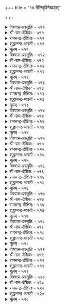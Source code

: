 +++
title = "१४ तॆरिन्दुविनैयाडल्"

+++

<details><summary>विश्वास-प्रस्तुतिः - ५११</summary>

नन्मैयुम् तीमैयुम् नाडि नलम्बुरिन्द  
तन्मैयान् आळप् पडुम्।       ५११
</details>

<details><summary>श्री-राम-देशिकः - ५११</summary>

शुभाशुभे परामृश्य शुभकार्यैककारिणम् ।  
पुरुषं योजयेत् कार्ये निर्भयं पृथिवीपतिः ॥ ५११॥
</details>

<details><summary>रामचन्द्र-दीक्षितः - ५११</summary>

511\. naṉmaiyum tīmaiyum nāṭi, nalam purinta  
taṉmaiyāṉ āḷappaṭum.

511\. After examining the good and the bad, cling to the good.  
</details>

<details><summary>शुद्धानन्द-भारती - ५११</summary>

1\. நன்மையும் தீமையும் நாடி நலம்புரிந்த  
தன்மையான் ஆளப் படும்.  
Employ the wise who will discern  
The good and bad and do good turn.        511  
</details>

<details><summary>मूलम् - ५११</summary>

नन्मैयुम् तीमैयुम् नाडि नलम्बुरिन्द  
तन्मैयान् आळप् पडुम्।       ५११
</details>

<details><summary>विश्वास-प्रस्तुतिः - ५१२</summary>

वारि पॆरुक्कि वळम्बडुत्तु उट्रवै  
आराय्वान् सॆय्ग विनै।       ५१२
</details>

<details><summary>श्री-राम-देशिकः - ५१२</summary>

आयमार्ग परामृश्य धनं सम्पाद्य भूरिशः ।  
तद्रक्षको विना विघ्नं राजकार्ये नियुज्यताम् ॥ ५१२॥
</details>

<details><summary>रामचन्द्र-दीक्षितः - ५१२</summary>

512\. vāri perukki, vaḷam paṭuttu, uṟṟavai  
ārāyvāṉ ceyka viṉai!.

512\. He who taps all productive sources and guards against losses is the true servant.  
</details>

<details><summary>शुद्धानन्द-भारती - ५१२</summary>

2\. வாரி பெருக்கி வளம்படுத்து உற்றவை  
ஆராய்வான் செய்க வினை  
Let him act who resource swells;  
Fosters wealth and prevents ills.        512  
</details>

<details><summary>मूलम् - ५१२</summary>

वारि पॆरुक्कि वळम्बडुत्तु उट्रवै  
आराय्वान् सॆय्ग विनै।       ५१२
</details>

<details><summary>विश्वास-प्रस्तुतिः - ५१३</summary>

अन्बऱिवु तेट्रम् अवाविन्मै इन्नान्गुम्  
नन्गुडैयान् कट्टे तॆळिवु।       ५१३
</details>

<details><summary>श्री-राम-देशिकः - ५१३</summary>

ज्ञानं प्रीतिरकालुष्यं निराशा धनसञ्चये ।  
गुणैरेतैः समायुक्तो राजकार्ये नियोज्यताम् ॥ ५१३॥
</details>

<details><summary>रामचन्द्र-दीक्षितः - ५१३</summary>

513\. aṉpu, aṟivu, tēṟṟam, avā iṉmai, in nāṉkum  
naṉku uṭaiyāṉkaṭṭē teḷivu.

513\. Choose men, who are endowed with love, wisdom, clever vision and freedom from covetousness.  
</details>

<details><summary>शुद्धानन्द-भारती - ५१३</summary>

3\. அன்பறிவு தேற்றம் அவாவின்மை இந்நான்கும்  
நன்குடையான் கட்டே தெளிவு  
Trust him in whom these four you see:  
Love, wit, non-craving, clarity.        513  
</details>

<details><summary>मूलम् - ५१३</summary>

अन्बऱिवु तेट्रम् अवाविन्मै इन्नान्गुम्  
नन्गुडैयान् कट्टे तॆळिवु।       ५१३
</details>

<details><summary>विश्वास-प्रस्तुतिः - ५१४</summary>

ऎनैवगैयान् तेऱियक् कण्णुम् विनैवगैयान्  
वेऱागुम् मान्दर् पलर्।       ५१४
</details>

<details><summary>श्री-राम-देशिकः - ५१४</summary>

जिता गुणपरीक्षायां ततः स्थाने नियन्त्रिताः ।  
अन्ते केचित् स्थानदोषात् जायन्ते दुष्टबुद्धयः ॥ ५१४॥
</details>

<details><summary>रामचन्द्र-दीक्षितः - ५१४</summary>

514\. eṉai vakaiyāṉ tēṟiyakkaṇṇum, viṉai vakaiyāṉ  
vēṟākum māntar palar.

514\. Position corrupts even the men of our own deliberate choice.  
</details>

<details><summary>शुद्धानन्द-भारती - ५१४</summary>

4\. எனைவகையான் தேறியக் கண்ணும் வினைவகையான்  
வேறாகும் மாந்தர் பலர்  
Though tried and found fit, yet we see  
Many differ before duty.        514  
</details>

<details><summary>मूलम् - ५१४</summary>

ऎनैवगैयान् तेऱियक् कण्णुम् विनैवगैयान्  
वेऱागुम् मान्दर् पलर्।       ५१४
</details>

<details><summary>विश्वास-प्रस्तुतिः - ५१५</summary>

अऱिन्दाट्रिच् चॆय्गिऱ्पाऱ्कु अल्लाल् विनैदान्  
सिऱन्दानॆण्ड्रु एवऱ्पाऱ्ऱण्ड्रु।       ५१५
</details>

<details><summary>श्री-राम-देशिकः - ५१५</summary>

बुध्वोपायं विघ्नराशिमपोह्य कृतिसाधने ।  
समर्थमन्तरा नान्यं राजकार्ये निवेशयेत् ॥ ५१५॥
</details>

<details><summary>रामचन्द्र-दीक्षितः - ५१५</summary>

515\. aṟintu, āṟṟi, ceykiṟpāṟku allāl, viṉaitāṉ  
ciṟantāṉ eṉṟu ēvaṟpāṟṟu aṉṟu.

515\. Let worth prevail. Let not blind affection dictate the choice of men.  
</details>

<details><summary>शुद्धानन्द-भारती - ५१५</summary>

5\. அறிந்தாற்றிச் செய்கிற்பாற்கு அல்லால் வினைதான்  
சிறந்தானென்று ஏவற்பாற் றன்று.  
Wise able men with power invest  
Not by fondness but by hard test.        515  
</details>

<details><summary>मूलम् - ५१५</summary>

अऱिन्दाट्रिच् चॆय्गिऱ्पाऱ्कु अल्लाल् विनैदान्  
सिऱन्दानॆण्ड्रु एवऱ्पाऱ्ऱण्ड्रु।       ५१५
</details>

<details><summary>विश्वास-प्रस्तुतिः - ५१६</summary>

सॆय्वानै नाडि विनैनाडिक् कालत्तोडु  
ऎय्द उणर्न्दु सॆयल्।       ५१६
</details>

<details><summary>श्री-राम-देशिकः - ५१६</summary>

कर्तुर्गुणं क्रियातत्त्वं कालस्याप्यनुकूलताम् ।  
सम्यग्विज्ञाय कार्येषु नरो योज्यो नराधिपैः ॥ ५१६॥
</details>

<details><summary>रामचन्द्र-दीक्षितः - ५१६</summary>

516\. ceyvāṉai nāṭi, viṉai nāṭi, kālattōṭu  
eyta uṇarntu, ceyal!.

516\. The thing to be done, the proper person for it and the appropriate time for doing it, must all be duly weighed.  
</details>

<details><summary>शुद्धानन्द-भारती - ५१६</summary>

6\. செய்வானை நாடி வினைநாடிக் காலத்தோடு  
எய்த உணர்ந்து செயல்  
Discern the agent and the deed  
And just in proper time proceed.        516  
</details>

<details><summary>मूलम् - ५१६</summary>

सॆय्वानै नाडि विनैनाडिक् कालत्तोडु  
ऎय्द उणर्न्दु सॆयल्।       ५१६
</details>

<details><summary>विश्वास-प्रस्तुतिः - ५१७</summary>

इदनै इदनाल् इवन्मुडिक्कुम् ऎण्ड्राय्न्दु  
अदनै अवन्गण् विडल्।       ५१७
</details>

<details><summary>श्री-राम-देशिकः - ५१७</summary>

अनेन हेतुना कार्यमेतत् कर्तुमयं क्षमः ।  
इत्थमालोच्य तत्कार्ये स एव प्रेर्यतां नृपैः ॥ ५१७॥
</details>

<details><summary>रामचन्द्र-दीक्षितः - ५१७</summary>

517\. 'itaṉai, itaṉāl, ivaṉ muṭikkum' eṉṟu āyntu,  
ataṉai avaṉkaṇ viṭal!.

517\. Let the king be first convinced of the competency of a person; then he shall allow him to move freely in the sphere of his appointed task.  
</details>

<details><summary>शुद्धानन्द-भारती - ५१७</summary>

7\. இதனை இதனால் இவன்முடிக்கும் என்றாய்ந்து  
அதனை அவன்கண் விடல்.  
This work, by this, this man can do  
Like this entrust the duty due.        517  
</details>

<details><summary>मूलम् - ५१७</summary>

इदनै इदनाल् इवन्मुडिक्कुम् ऎण्ड्राय्न्दु  
अदनै अवन्गण् विडल्।       ५१७
</details>

<details><summary>विश्वास-प्रस्तुतिः - ५१८</summary>

विनैक् कुरिमै नाडिय पिण्ड्रै अवनै  
अदऱ्कुरिय नागच् चॆयल्।       ५१८
</details>

<details><summary>श्री-राम-देशिकः - ५१८</summary>

स्वकार्यसाधनार्हश्चेत् काश्चित्तस्मिन् क्रियाभरम् ।  
निक्षिप्य राज्ञा दातव्यं स्वातन्त्र्यं कार्यसाधने ॥ ५१८॥
</details>

<details><summary>रामचन्द्र-दीक्षितः - ५१८</summary>

518\. viṉaikku urimai nāṭiya piṉṟai, avaṉai  
ataṟku uriyaṉ ākac ceyal.

518\. Choose men of approved merit and then make them worthy of the station.  
</details>

<details><summary>शुद्धानन्द-भारती - ५१८</summary>

8\. வினைக்குரிமை நாடிய பின்றை அவனை  
அதற்குரிய னாகச் செயல்.  
His fitness for the duty scan  
Leave him to do the best he can.        518  
</details>

<details><summary>मूलम् - ५१८</summary>

विनैक् कुरिमै नाडिय पिण्ड्रै अवनै  
अदऱ्कुरिय नागच् चॆयल्।       ५१८
</details>

<details><summary>विश्वास-प्रस्तुतिः - ५१९</summary>

विनैक्कण् विनैयुडैयान् केण्मैवे ऱाग  
निनैप्पानै नीङ्गुम् तिरु।       ५१९
</details>

<details><summary>श्री-राम-देशिकः - ५१९</summary>

बन्धुवत् स्वीकृतं कार्यं कुर्वन्तं प्रेमपूर्वकम् ।  
दूरीकरोति दुर्वाधात् यस्तु तं विसृजेद्रमा ॥ ५१९॥
</details>

<details><summary>रामचन्द्र-दीक्षितः - ५१९</summary>

519\. viṉaikkaṇ viṉaiyuṭaiyāṉ kēṇmai vēṟāka  
niṉaippāṉai nīṅkum, tiru.

519\. Prosperity deserts one who suspects the motives of a servant ever loyal to his work.  
</details>

<details><summary>शुद्धानन्द-भारती - ५१९</summary>

9\. வினைக்கண் வினையுடையான் கேண்மைவே றாக  
நினைப்பானை நீங்கும் திரு.  
Who do duty for duty's sake  
Doubt them; and fortune departs quick.        519  
</details>

<details><summary>मूलम् - ५१९</summary>

विनैक्कण् विनैयुडैयान् केण्मैवे ऱाग  
निनैप्पानै नीङ्गुम् तिरु।       ५१९
</details>

<details><summary>विश्वास-प्रस्तुतिः - ५२०</summary>

नाडो ऱुम् नाडुग मन्नन् विनैसॆय्वान्  
कोडामै कोडा तुलगु।       ५२०
</details>

<details><summary>श्री-राम-देशिकः - ५२०</summary>

तृप्तेषु कर्मकारेषु लोकः स्यात् क्लेशवर्जितः ।  
तत्तर्पणविधौ राज्ञा यत्नः स्वीक्रियतां सदा ॥ ५२०॥
</details>

<details><summary>रामचन्द्र-दीक्षितः - ५२०</summary>

520\. nāḷtōṟum nāṭuka, maṉṉaṉ-viṉaiceyvāṉ  
kōṭāmaik kōṭātu ulaku.

520\. Let them not swerve from the right path; for on them rests the just conduct of the world.  
</details>

<details><summary>शुद्धानन्द-भारती - ५२०</summary>

10\. நாடோறும் நாடுக மன்னன் வினைசெய்வான்  
கோடாமை கோடா துலகு  
Worker straight the world is straight  
The king must look to this aright.        520  
</details>

<details><summary>मूलम् - ५२०</summary>

नाडो ऱुम् नाडुग मन्नन् विनैसॆय्वान्  
कोडामै कोडा तुलगु।       ५२०
</details>
